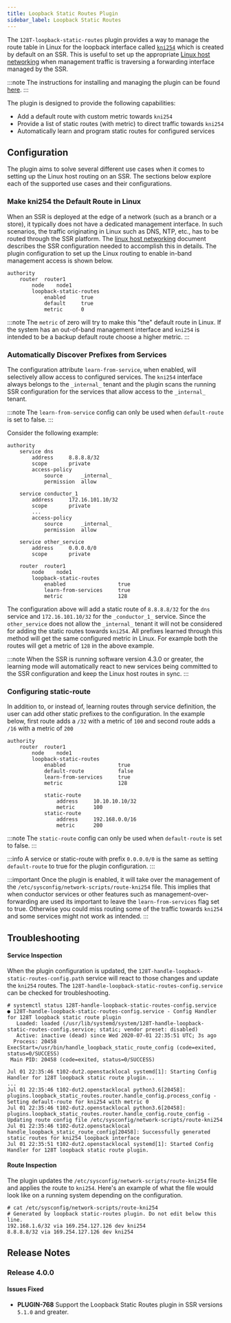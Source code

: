 ```yaml
---
title: Loopback Static Routes Plugin
sidebar_label: Loopback Static Routes
---
```


The `128T-loopback-static-routes` plugin provides a way to manage the route table in Linux for the loopback interface called [`kni254`](concepts_kni.md) which is created by default on an SSR. This is useful to set up the appropriate [Linux host networking](concepts_linux_host_networking.md) when management traffic is traversing a forwarding interface managed by the SSR.

:::note
The instructions for installing and managing the plugin can be found [here](plugin_intro.md#installation-and-management).
:::

The plugin is designed to provide the following capabilities:

* Add a default route with custom metric towards `kni254`
* Provide a list of static routes (with metric) to direct traffic towards `kni254`
* Automatically learn and program static routes for configured services

## Configuration
The plugin aims to solve several different use cases when it comes to setting up the Linux host routing on an SSR. The sections below explore each of the supported use cases and their configurations.

### Make kni254 the Default Route in Linux
When an SSR is deployed at the edge of a network (such as a branch or a store), it typically does not have a dedicated management interface. In such scenarios, the traffic originating in Linux such as DNS, NTP, etc., has to be routed through the SSR platform. The [linux host networking](concepts_linux_host_networking.md#advanced-configuration) document describes the SSR configuration needed to accomplish this in details. The plugin configuration to set up the Linux routing to enable in-band management access is shown below.

```config
authority
    router  router1
        node    node1
        loopback-static-routes
            enabled     true
            default     true
            metric      0
```

:::note
The `metric` of zero will try to make this "the" default route in Linux. If the system has an out-of-band management interface and `kni254` is intended to be a backup default route choose a higher metric.
:::

### Automatically Discover Prefixes from Services
The configuration attribute `learn-from-service`, when enabled, will selectively allow access to configured services. The `kni254` interface always belongs to the `_internal_` tenant and the plugin scans the running SSR configuration for the services that allow access to the `_internal_` tenant.

:::note
The `learn-from-service` config can only be used when `default-route` is set to false.
:::

Consider the following example:
```config
authority
    service dns
        address     8.8.8.8/32
        scope       private
        access-policy
            source      _internal_
            permission  allow

    service conductor_1
        address     172.16.101.10/32
        scope       private
        ...
        access-policy
            source      _internal_
            permission  allow

    service other_service
        address     0.0.0.0/0
        scope       private

    router  router1
        node    node1
        loopback-static-routes
            enabled                 true
            learn-from-services     true
            metric                  128
```

The configuration above will add a static route of `8.8.8.8/32` for the `dns` service and `172.16.101.10/32` for the `_conductor_1_` service. Since the `other_service` does not allow the `_internal_` tenant it will not be considered for adding the static routes towards `kni254`. All prefixes learned through this method will get the same configured metric in Linux. For example both the routes will get a metric of `128` in the above example.

:::note
When the SSR is running software version 4.3.0 or greater, the learning mode will automatically react to new services being committed to the SSR configuration and keep the Linux host routes in sync.
:::

### Configuring static-route
In addition to, or instead of, learning routes through service definition, the user can add other static prefixes to the configuration. In the example below, first route adds a `/32` with a metric of `100` and second route adds a `/16` with a metric of `200`

```
authority
    router  router1
        node    node1
        loopback-static-routes
            enabled                 true
            default-route           false
            learn-from-services     true
            metric                  128

            static-route
                address     10.10.10.10/32
                metric      100
            static-route
                address     192.168.0.0/16
                metric      200
```

:::note
The `static-route` config can only be used when `default-route` is set to false.
:::

:::info
A service or static-route with prefix `0.0.0.0/0` is the same as setting `default-route` to true for the plugin configuration.
:::

:::important
Once the plugin is enabled, it will take over the management of the `/etc/sysconfig/network-scripts/route-kni254` file. This implies that when conductor services or other features such as management-over-forwarding are used its important to leave the `learn-from-services` flag set to true. Otherwise you could miss routing some of the traffic towards `kni254` and some services might not work as intended.
:::


## Troubleshooting

#### Service Inspection
When the plugin configuration is updated, the `128T-handle-loopback-static-routes-config.path` service will react to those changes and update the `kni254` routes. The `128T-handle-loopback-static-routes-config.service` can be checked for troubleshooting.

```console
# systemctl status 128T-handle-loopback-static-routes-config.service
● 128T-handle-loopback-static-routes-config.service - Config Handler for 128T loopback static route plugin
   Loaded: loaded (/usr/lib/systemd/system/128T-handle-loopback-static-routes-config.service; static; vendor preset: disabled)
   Active: inactive (dead) since Wed 2020-07-01 22:35:51 UTC; 3s ago
  Process: 20458 ExecStart=/usr/bin/handle_loopback_static_route_config (code=exited, status=0/SUCCESS)
 Main PID: 20458 (code=exited, status=0/SUCCESS)

Jul 01 22:35:46 t102-dut2.openstacklocal systemd[1]: Starting Config Handler for 128T loopback static route plugin...
...
Jul 01 22:35:46 t102-dut2.openstacklocal python3.6[20458]: plugins.loopback_static_routes.router.handle_config.process_config - Setting default-route for kni254 with metric 0
Jul 01 22:35:46 t102-dut2.openstacklocal python3.6[20458]: plugins.loopback_static_routes.router.handle_config.route_config - Updating route config file /etc/sysconfig/network-scripts/route-kni254
Jul 01 22:35:46 t102-dut2.openstacklocal handle_loopback_static_route_config[20458]: Successfully generated static routes for kni254 loopback interface
Jul 01 22:35:51 t102-dut2.openstacklocal systemd[1]: Started Config Handler for 128T loopback static route plugin.
```

#### Route Inspection
The plugin updates the `/etc/sysconfig/network-scripts/route-kni254` file and applies the route to `kni254`. Here's an example of what the file would look like on a running system depending on the configuration.

```
# cat /etc/sysconfig/network-scripts/route-kni254
# Generated by loopback static-routes plugin. Do not edit below this line.
192.168.1.6/32 via 169.254.127.126 dev kni254
8.8.8.8/32 via 169.254.127.126 dev kni254
```

## Release Notes

### Release 4.0.0

#### Issues Fixed

- **PLUGIN-768** Support the Loopback Static Routes plugin in SSR versions `5.1.0` and greater.
